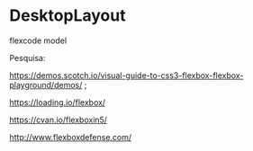 # DesktopLayout
flexcode model

Pesquisa:

https://demos.scotch.io/visual-guide-to-css3-flexbox-flexbox-playground/demos/ ;

https://loading.io/flexbox/

https://cvan.io/flexboxin5/

http://www.flexboxdefense.com/
